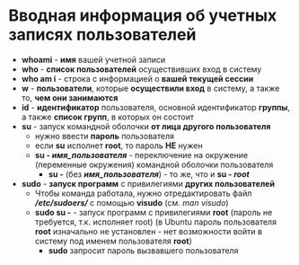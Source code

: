 # Вводная информация об учетных записях пользователей

+ **whoami** - **имя** вашей учетной записи
+ **who** - **список пользователей** осуществивших вход в систему
+ **who am i** - строка с информацией о **вашей текущей сессии**
+ **w** - **пользователи**, которые **осуществили вход** в систему, а также то, **чем они занимаются**
+ **id** - **идентификатор** пользователя, основной идентификатор **группы**, а также **список групп**, в которых он состоит
+ **su** - запуск командной оболочки **от лица другого пользователя**
  + нужно ввести **пароль** пользователя
  + если **su** исполнет **root**, то пароль **НЕ** нужен
  + **su - *имя_пользователя*** - переключение на окружение (переменные окружения) командной оболочки пользователя
    + **su -** (без ***имя_пользователя***) - то же, что и **su - *root***
+ **sudo** - **запуск программ** с привилегиями **других пользователей**
  + Чтобы команда работала, нужно отредактировать файл ***/etc/sudoers/*** с помощью **visudo** (см. *man visudo*)
  + **sudo su -** - запуск программ с привилегиями **root** (пароль не требуется, т.к. исполняет root) (в Ubuntu пароль пользователя **root** изначально не установлен - нет возможности войти в систему под именем пользователя **root**)
    + **sudo** запросит пароль вызвавшего пользователя
    
